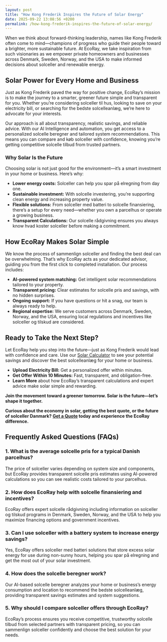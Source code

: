 ```yaml
---
layout: post
title: "How Kong Frederik Inspires the Future of Solar Energy"
date: 2025-09-22 13:08:56 +0200
permalink: /how-kong-frederik-inspires-the-future-of-solar-energy/
---
```

When we think about forward-thinking leadership, names like Kong Frederik often come to mind—champions of progress who guide their people toward a brighter, more sustainable future. At EcoRay, we take inspiration from such visionaries as we empower private homeowners and businesses across Denmark, Sweden, Norway, and the USA to make informed decisions about solceller and renewable energy.

## Solar Power for Every Home and Business

Just as Kong Frederik paved the way for positive change, EcoRay’s mission is to make the journey to a smarter, greener future simple and transparent for you. Whether you’re considering solceller til hus, looking to save on your electricity bill, or searching for the bedste solcelleanlæg, we’re here to advocate for your interests.

Our approach is all about transparency, realistic savings, and reliable advice. With our AI Intelligence and automation, you get access to a personalized solcelle beregner and tailored system recommendations. This means you can compare and køb solceller with confidence, knowing you’re getting competitive solcelle tilbud from trusted partners.

### Why Solar Is the Future

Choosing solar is not just good for the environment—it’s a smart investment in your home or business. Here’s why:

- **Lower energy costs:** Solceller can help you spar på elregning from day one.
- **Sustainable investment:** With solcelle investering, you’re supporting clean energy and increasing property value.
- **Flexible solutions:** From solceller med batteri to solcelle finansiering, there’s a setup for every need—whether you own a parcelhus or operate a growing business.
- **Transparent Calculations:** Our solcelle rådgivning ensures you always know hvad koster solceller before making a commitment.

## How EcoRay Makes Solar Simple

We know the process of sammenlign solceller and finding the best deal can be overwhelming. That’s why EcoRay acts as your dedicated advisor, guiding you from the first click to completed installation. Our process includes:

- **AI-powered system matching:** Get intelligent solar recommendations tailored to your property.
- **Transparent pricing:** Clear estimates for solcelle pris and savings, with no hidden surprises.
- **Ongoing support:** If you have questions or hit a snag, our team is always ready to help.
- **Regional expertise:** We serve customers across Denmark, Sweden, Norway, and the USA, ensuring local regulations and incentives like solceller og tilskud are considered.

## Ready to Take the Next Step?

Let EcoRay help you step into the future—just as Kong Frederik would lead with confidence and care. Use our [Solar Calculator](https://ecoray.dk/en/calculator) to see your potential savings and discover the best solcelleanlæg for your home or business. 

- **Upload Electricity Bill:** Get a personalized offer within minutes.
- **Get Offer Within 10 Minutes:** Fast, transparent, and obligation-free.
- **Learn More** about how EcoRay’s transparent calculations and expert advice make solar simple and rewarding.

**Join the movement toward a greener tomorrow. Solar is the future—let’s shape it together.**

**Curious about the economy in solar, getting the best quote, or the future of solceller Danmark? [Get a Quote](https://ecoray.dk/en/calculator) today and experience the EcoRay difference.**

## Frequently Asked Questions (FAQs)

### 1. What is the average solcelle pris for a typical Danish parcelhus?
The price of solceller varies depending on system size and components, but EcoRay provides transparent solcelle pris estimates using AI-powered calculations so you can see realistic costs tailored to your parcelhus.

### 2. How does EcoRay help with solcelle finansiering and incentives?
EcoRay offers expert solcelle rådgivning including information on solceller og tilskud programs in Denmark, Sweden, Norway, and the USA to help you maximize financing options and government incentives.

### 3. Can I use solceller with a battery system to increase energy savings?
Yes, EcoRay offers solceller med batteri solutions that store excess solar energy for use during non-sunny hours, helping you spar på elregning and get the most out of your solar investment.

### 4. How does the solcelle beregner work?
Our AI-based solcelle beregner analyzes your home or business’s energy consumption and location to recommend the bedste solcelleanlæg, providing transparent savings estimates and system suggestions.

### 5. Why should I compare solceller offers through EcoRay?
EcoRay’s process ensures you receive competitive, trustworthy solcelle tilbud from selected partners with transparent pricing, so you can sammenlign solceller confidently and choose the best solution for your needs.

<script type="application/ld+json">
{
  "@context": "https://schema.org",
  "@type": "BlogPosting",
  "headline": "How Kong Frederik Inspires the Future of Solar Energy",
  "description": "Explore how EcoRay empowers homeowners and businesses in Denmark, Sweden, Norway, and the USA to make informed decisions about solceller and renewable energy with AI-based recommendations and transparent pricing.",
  "author": {
    "@type": "Person",
    "name": "EcoRay"
  },
  "publisher": {
    "@type": "Organization",
    "name": "EcoRay",
    "logo": {
      "@type": "ImageObject",
      "url": "https://ecoray.dk/logo.png"
    }
  },
  "datePublished": "2024-06-01",
  "mainEntityOfPage": {
    "@type": "WebPage",
    "@id": "https://ecoray.dk/en/blog/how-kong-frederik-inspires-the-future-of-solar-energy"
  },
  "keywords": "solceller, solcelleanlæg, solceller til hus, solcelle pris, køb solceller, bedste solcelleanlæg, solcelle beregner, solceller med batteri, solceller finansiering, hvad koster solceller, solcelle tilbud, solceller og tilskud, solcelle investering, solceller parcelhus, spar på elregning, solcelle rådgivning, sammenlign solceller, solceller 2025, solceller Danmark, solceller gennemsigtighed",
  "inLanguage": "da-DK"
}
</script>

<script type="application/ld+json">
{
  "@context": "https://schema.org",
  "@type": "FAQPage",
  "mainEntity": [
    {
      "@type": "Question",
      "name": "What is the average solcelle pris for a typical Danish parcelhus?",
      "acceptedAnswer": {
        "@type": "Answer",
        "text": "The price of solceller varies depending on system size and components, but EcoRay provides transparent solcelle pris estimates using AI-powered calculations so you can see realistic costs tailored to your parcelhus."
      }
    },
    {
      "@type": "Question",
      "name": "How does EcoRay help with solcelle finansiering and incentives?",
      "acceptedAnswer": {
        "@type": "Answer",
        "text": "EcoRay offers expert solcelle rådgivning including information on solceller og tilskud programs in Denmark, Sweden, Norway, and the USA to help you maximize financing options and government incentives."
      }
    },
    {
      "@type": "Question",
      "name": "Can I use solceller with a battery system to increase energy savings?",
      "acceptedAnswer": {
        "@type": "Answer",
        "text": "Yes, EcoRay offers solceller med batteri solutions that store excess solar energy for use during non-sunny hours, helping you spar på elregning and get the most out of your solar investment."
      }
    },
    {
      "@type": "Question",
      "name": "How does the solcelle beregner work?",
      "acceptedAnswer": {
        "@type": "Answer",
        "text": "Our AI-based solcelle beregner analyzes your home or business’s energy consumption and location to recommend the bedste solcelleanlæg, providing transparent savings estimates and system suggestions."
      }
    },
    {
      "@type": "Question",
      "name": "Why should I compare solceller offers through EcoRay?",
      "acceptedAnswer": {
        "@type": "Answer",
        "text": "EcoRay’s process ensures you receive competitive, trustworthy solcelle tilbud from selected partners with transparent pricing, so you can sammenlign solceller confidently and choose the best solution for your needs."
      }
    }
  ]
}
</script>